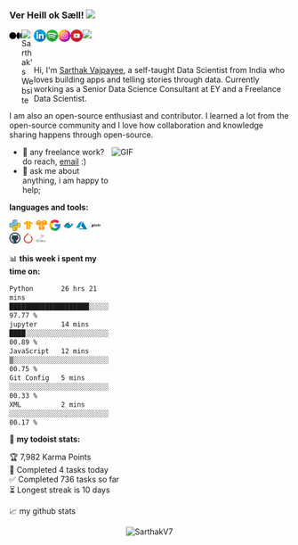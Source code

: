 ### Ver Heill ok Sæll! <img src="https://media.giphy.com/media/hvRJCLFzcasrR4ia7z/giphy.gif" width="25px">
<a href="https://medium.com/@itssarthakvajpayee">
  <img align="left" alt="Sarthak's Medium" width="22px" src="./icons/medium.png" />
</a>
<a href="https://sarthakv7.github.io/my_folio/">
  <img align="left" alt="Sarthak's Website" width="22px" src="https://media.giphy.com/media/3ohs7Sjl26eSQjem3K/giphy.gif" />
</a>
<a href="https://www.linkedin.com/in/sarthak-vajpayee/">
  <img align="left" alt="Sarthak's LinkedIN" width="22px" src="./icons/linkedin.png" />
</a>
<a href="https://open.spotify.com/user/31xcw7slsubjhc5blt2kuhgcv7qu">
  <img align="left" alt="Sarthak's Spotify" width="22px" src="./icons/spotify.png" />
</a>
<a href="https://www.instagram.com/sarthakvajpayee/">
  <img align="left" alt="Sarthak's Insta" width="22px" src="./icons/instagram.png" />
</a>
<a href="https://www.youtube.com/channel/UC2gkykteLJAJbk6G4aRu8tw/">
  <img align="left" alt="Sarthak's YouTube" width="22px" src="./icons/youtube.png" />
</a>

![](https://visitor-badge.glitch.me/badge?page_id=SarthakV7.SarthakV7)

<br />

Hi, I'm [Sarthak Vajpayee](https://sarthakv7.github.io/my_folio/), a self-taught Data Scientist from India who loves building apps and telling stories through data. Currently working as a Senior Data Science Consultant at EY and a Freelance Data Scientist.

I am also an open-source enthusiast and contributor. I learned a lot from the open-source community and I love how collaboration and knowledge sharing happens through open-source.


<img align="right" alt="GIF" src="./icons/pattern.gif?raw=true" width="320" height="320" />


- 💼 any freelance work? do reach, [email](mailto:itssarthakvajpayee@gmail.com) :)
- 💬 ask me about anything, i am happy to help;

**languages and tools:**

<code><img height="20" src="./icons/python.png"></code>
<code><img height="20" src="./icons/tensorflow.png"></code>
<code><img height="20" src="./icons/aws.png"></code>
<code><img height="20" src="./icons/google.png"></code>
<code><img height="20" src="./icons/docker.png"></code>
<code><img height="20" src="./icons/azure.png"></code>
<code><img height="20" src="./icons/bash.png"></code>
<code><img height="20" src="./icons/github.png"></code>
<code><img height="20" src="./icons/pytorch.png"></code>
<code><img height="20" src="./icons/sql.png"></code>

📊 **this week i spent my time on:**
<!--START_SECTION:waka-->
```text
Python       26 hrs 21 mins  ████████████████████░░░░░   97.77 % 
jupyter      14 mins         ████░░░░░░░░░░░░░░░░░░░░░   00.89 % 
JavaScript   12 mins         ▒░░░░░░░░░░░░░░░░░░░░░░░░   00.75 % 
Git Config   5 mins          ░░░░░░░░░░░░░░░░░░░░░░░░░   00.33 % 
XML          2 mins          ░░░░░░░░░░░░░░░░░░░░░░░░░   00.17 % 
```
<!--END_SECTION:waka-->

🚧 **my todoist stats:**
<!-- TODO-IST:START -->
🏆  7,982 Karma Points           
🌸  Completed 4 tasks today           
✅  Completed 736 tasks so far           
⏳  Longest streak is 10 days
<!-- TODO-IST:END -->


📈 my github stats

<p align="center"> <img src="https://github-readme-stats.vercel.app/api?username=SarthakV7&show_icons=true&theme=gruvbox" alt="SarthakV7" />

